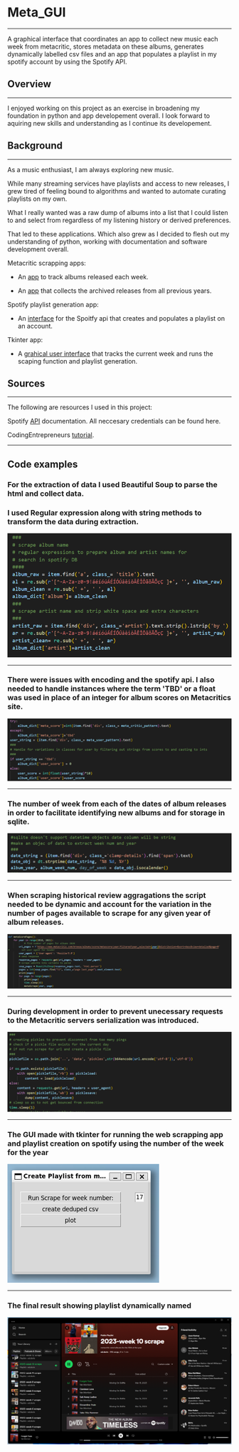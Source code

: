 # Meta_GUI
---
A graphical interface that coordinates an app to collect new music each week from metacritic, stores metadata on these albums,  generates dynamically labelled csv files and an app that populates a playlist in my spotify account by using the Spotify API.
## Overview
---
I enjoyed working on this project as an exercise in broadening my foundation in python and app developement overall. I look forward to aquiring new skills and understanding as I continue its developement.

## Background
---
As a music enthusiast, I am always exploring new music. 

While many streaming services have playlists and access to new releases, I grew tired of feeling bound to algorithms and wanted to automate curating playlists on my own. 

What I really wanted was a raw dump of albums into a list that I could listen to and select from regardless of my listening history or derived preferences. 

That led to these applications. Which also grew as I decided to flesh out my understanding of python, working with documentation and software development overall. 

Metacritic scrapping apps:
- An [app](https://github.com/dorisep/meta_gui/blob/main/apps/scrape.py) to track albums released each week.

- An [app](https://github.com/dorisep/meta_gui/blob/main/apps/historical_scrape.py) that collects the archived releases from all previous years.

Spotify playlist generation app:
- An [interface](https://github.com/dorisep/meta_gui/blob/main/apps/playlist_app.py) for the Spoitfy api that creates and populates a playlist on an account.

Tkinter app:
- A [grahical user interface](https://github.com/dorisep/meta_gui/blob/main/apps/meta_GUI.py) that tracks the current week and runs the scaping function and playlist generation.

## Sources
---
The following are resources I used in this project:

Spotify [API](https://developer.spotify.com/documentation/web-api/) documentation. All neccesary credentials can be found here.

CodingEntrepreneurs [tutorial](https://www.youtube.com/watch?v=xdq6Gz33khQ&list=PLEsfXFp6DpzQjDBvhNy5YbaBx9j-ZsUe6&index=19).

---

## Code examples
### For the extraction of data I used Beautiful Soup to parse the html and collect data.
### I used Regular expression along with string methods to transform the data during extraction.

![ETL with BS4 and RegEx 1](readme_images/album_artist_trans.png)

---

### There were issues with encoding and the spotify api. I also needed to handle instances where the term 'TBD' or a float was used in place of an integer for album scores on Metacritics site.

![ETL with BS4 and RegEx 2](readme_images/handle_tbd.png)

---

### The number of week from each of the dates of album releases in order to facilitate identifying new albums and for storage in sqlite.

![ETL with BS4 and RegEx 2](readme_images/handle_dates.png)

---

### When scraping historical review aggragations the script needed to be dynamic and account for the variation in the number of pages available to scrape for any given year of album releases.

![ETL with BS4 and RegEx 2](readme_images/handle_pages.png)

---

### During development in order to prevent unecessary requests to the Metacritic servers serialization was introduced.

![ETL with BS4 and RegEx 2](readme_images/pickles.png)

---

### The GUI made with tkinter for running the web scrapping app and playlist creation on spotify using the number of the week for the year

![ETL with BS4 and RegEx 2](readme_images/GUI.png)

---

### The final result showing playlist dynamically named

![ETL with BS4 and RegEx 2](readme_images/finished_product.png)
